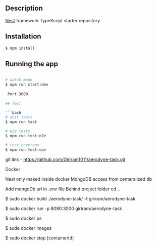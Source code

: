 
## Description

[Nest](https://github.com/nestjs/nest) framework TypeScript starter repository.

## Installation

```bash
$ npm install
```

## Running the app

```bash

# watch mode
$ npm run start:dev
 
 Port 3000
 
## Test

```bash
# unit tests
$ npm run test

# e2e tests
$ npm run test:e2e

# test coverage
$ npm run test:cov
```
git link - https://github.com/Giriram1011/aerodyne-task.git

Docker

Nest only maked inside docker 
MongoDB access from centeralized db

Add mongoDb url in .env file 
Behind project folder
cd ..


$ sudo docker build ./aerodyne-task/ -t giriram/aerodyne-task



$ sudo docker run -p 8080:3000 giriram/aerodyne-task


$ sudo docker ps


$ sude docker images


$ sudo docker stop [containerId]